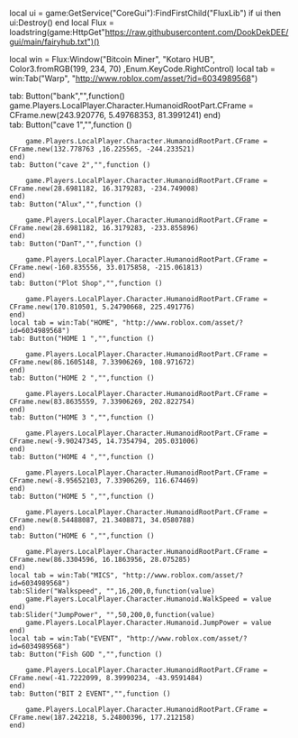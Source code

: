 local ui = game:GetService("CoreGui"):FindFirstChild("FluxLib")
if ui then
    ui:Destroy()
end
local Flux = loadstring(game:HttpGet"https://raw.githubusercontent.com/DookDekDEE/gui/main/fairyhub.txt")()

local win = Flux:Window("Bitcoin Miner", "Kotaro HUB", Color3.fromRGB(199, 234, 70) ,Enum.KeyCode.RightControl)
local tab = win:Tab("Warp", "http://www.roblox.com/asset/?id=6034989568")

tab: Button("bank","",function()
                game.Players.LocalPlayer.Character.HumanoidRootPart.CFrame = CFrame.new(243.920776, 5.49768353, 81.3991241)
    end)            
    tab: Button("cave 1","",function ()

        game.Players.LocalPlayer.Character.HumanoidRootPart.CFrame = CFrame.new(132.778763 ,16.225565, -244.233521)
    end) 
    tab: Button("cave 2","",function ()

        game.Players.LocalPlayer.Character.HumanoidRootPart.CFrame = CFrame.new(28.6981182, 16.3179283, -234.749008)
    end) 
    tab: Button("Alux","",function ()

        game.Players.LocalPlayer.Character.HumanoidRootPart.CFrame = CFrame.new(28.6981182, 16.3179283, -233.855896)
    end) 
    tab: Button("DanT","",function ()

        game.Players.LocalPlayer.Character.HumanoidRootPart.CFrame = CFrame.new(-160.835556, 33.0175858, -215.061813)
    end)
    tab: Button("Plot Shop","",function ()

        game.Players.LocalPlayer.Character.HumanoidRootPart.CFrame = CFrame.new(170.810501, 5.24790668, 225.491776)
    end)
    local tab = win:Tab("HOME", "http://www.roblox.com/asset/?id=6034989568")
    tab: Button("HOME 1 ","",function ()

        game.Players.LocalPlayer.Character.HumanoidRootPart.CFrame = CFrame.new(86.1605148, 7.33906269, 108.971672)
    end)    
    tab: Button("HOME 2 ","",function ()

        game.Players.LocalPlayer.Character.HumanoidRootPart.CFrame = CFrame.new(83.8635559, 7.33906269, 202.822754)
    end)    
    tab: Button("HOME 3 ","",function ()

        game.Players.LocalPlayer.Character.HumanoidRootPart.CFrame = CFrame.new(-9.90247345, 14.7354794, 205.031006)
    end)    
    tab: Button("HOME 4 ","",function ()

        game.Players.LocalPlayer.Character.HumanoidRootPart.CFrame = CFrame.new(-8.95652103, 7.33906269, 116.674469)
    end)   
    tab: Button("HOME 5 ","",function ()

        game.Players.LocalPlayer.Character.HumanoidRootPart.CFrame = CFrame.new(8.54488087, 21.3408871, 34.0580788)
    end)     
    tab: Button("HOME 6 ","",function ()

        game.Players.LocalPlayer.Character.HumanoidRootPart.CFrame = CFrame.new(86.3304596, 16.1863956, 28.075285)
    end)     
    local tab = win:Tab("MICS", "http://www.roblox.com/asset/?id=6034989568")
    tab:Slider("Walkspeed", "",16,200,0,function(value)
        game.Players.LocalPlayer.Character.Humanoid.WalkSpeed = value
    end)
    tab:Slider("JumpPower", "",50,200,0,function(value)
        game.Players.LocalPlayer.Character.Humanoid.JumpPower = value
    end)    
    local tab = win:Tab("EVENT", "http://www.roblox.com/asset/?id=6034989568")
    tab: Button("Fish GOD ","",function ()

        game.Players.LocalPlayer.Character.HumanoidRootPart.CFrame = CFrame.new(-41.7222099, 8.39990234, -43.9591484)
    end)     
    tab: Button("BIT 2 EVENT","",function ()

        game.Players.LocalPlayer.Character.HumanoidRootPart.CFrame = CFrame.new(187.242218, 5.24800396, 177.212158)
    end)     
